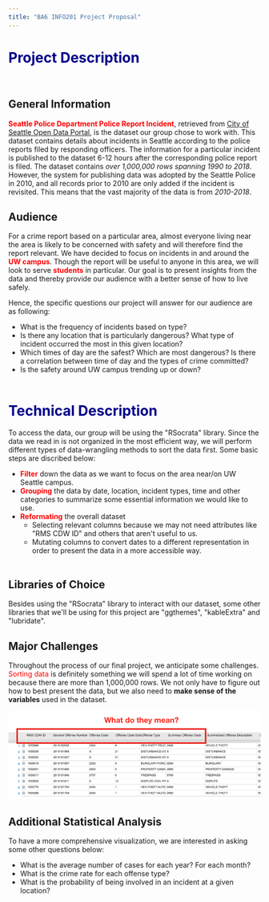 ```yaml
---
title: "BA6 INFO201 Project Proposal"
---
```


# <span style="color:darkblue">Project Description</span><br><br>
## General Information  

<span style="color:red">**Seattle Police Department Police Report Incident**</span>, retrieved from [City of Seattle Open Data Portal]("https://dev.socrata.com/foundry/data.seattle.gov/y7pv-r3kh"), is the dataset our group chose to work with. This dataset contains details about incidents in Seattle according to the police reports filed by responding officers. The information for a particular incident is published to the dataset 6-12 hours after the corresponding police report is filed. The dataset contains *over 1,000,000 rows spanning 1990 to 2018*. However, the system for publishing data was adopted by the Seattle Police in 2010, and all records prior to 2010 are only added if the incident is revisited. This means that the vast majority of the data is from *2010-2018*.

## Audience

For a crime report based on a particular area, almost everyone living near the area is likely to be concerned with safety and will therefore find the report relevant. We have decided to focus on incidents in and around the <span style="color:red">**UW campus**</span>. Though the report will be useful to anyone in this area, we will look to serve <span style="color:red">**students**</span> in particular. Our goal is to present insights from the data and thereby provide our audience with a better sense of how to live safely.  

Hence, the specific questions our project will answer for our audience are as following:        

* What is the frequency of incidents based on type?     
* Is there any location that is particularly dangerous? What type of incident occurred the most in this given location?   
* Which times of day are the safest? Which are most dangerous? Is there a correlation between time of day and the types of crime committed?    
* Is the safety around UW campus trending up or down?<br><br>

# <span style="color:darkblue">Technical Description</span>

To access the data, our group will be using the "RSocrata" library. Since the data we read in is not organized in the most efficient way, we will perform different types of data-wrangling methods to sort the data first. Some basic steps are discribed below: 

* <span style="color:red">**Filter**</span> down the data as we want to focus on the area near/on UW Seattle campus.
* <span style="color:red">**Grouping**</span> the data by date, location, incident types, time and other categories to summarize some essential information we would like to use.   
* <span style="color:red">**Reformating**</span> the overall dataset 
    + Selecting relevant columns because we may not need attributes like "RMS CDW ID" and others that aren't useful to us.
    + Mutating columns to convert dates to a different representation in order to present the data in a more accessible way.<br><br> 

## Libraries of Choice

Besides using the "RSocrata" library to interact with our dataset, some other libraries that we'll be using for this project are "ggthemes", "kableExtra" and "lubridate". 

## Major Challenges

Throughout the process of our final project, we anticipate some challenges. <span style="color:red">Sorting data</span> is definitely something we will spend a lot of time working on because there are more than 1,000,000 rows. We not only have to figure out how to best present the data, but we also need to **make sense of the variables** used in the dataset.

![](image/image_one.png)

## Additional Statistical Analysis

To have a more comprehensive visualization, we are interested in asking some other questions below:    

* What is the average number of cases for each year? For each month?
* What is the crime rate for each offense type?
* What is the probability of being involved in an incident at a given location?

